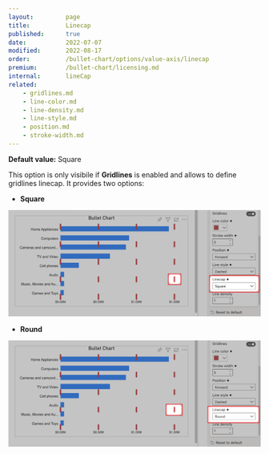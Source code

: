 ```yaml
---
layout:         page
title:          Linecap
published:      true
date:           2022-07-07
modified:   	2022-08-17
order:          /bullet-chart/options/value-axis/linecap
premium:        /bullet-chart/licensing.md
internal:       lineCap
related:
    - gridlines.md
    - line-color.md
    - line-density.md
    - line-style.md
    - position.md
    - stroke-width.md
---
```


**Default value:** Square

This option is only visibile if **Gridlines** is enabled and allows to define gridlines linecap. It provides two options:

- **Square**

<img src="images/linecap-square.png" width="700"> 

- **Round**

<img src="images/linecap-round.png" width="700"> 
